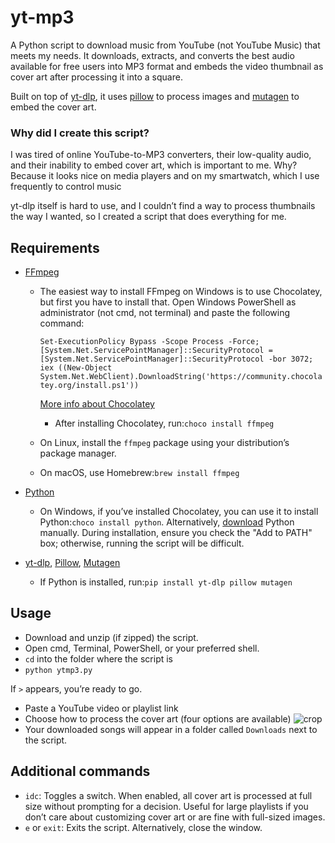 # yt-mp3
A Python script to download music from YouTube (not YouTube Music) that meets my needs. It downloads, extracts, and converts the best audio available for free users into MP3 format and embeds the video thumbnail as cover art after processing it into a square.

Built on top of [yt-dlp](https://github.com/yt-dlp/yt-dlp), it uses [pillow](https://pypi.org/project/pillow/) to process images and [mutagen](https://pypi.org/project/mutagen/) to embed the cover art.

### Why did I create this script?
I was tired of online YouTube-to-MP3 converters, their low-quality audio, and their inability to embed cover art, which is important to me. Why? Because it looks nice on media players and on my smartwatch, which I use frequently to control music

yt-dlp itself is hard to use, and I couldn’t find a way to process thumbnails the way I wanted, so I created a script that does everything for me.


## Requirements

 - [FFmpeg](https://www.ffmpeg.org/)

    - The easiest way to install FFmpeg on Windows is to use Chocolatey, but first you have to install that.
Open Windows PowerShell as administrator (not cmd, not terminal) and paste the following command:
        
        ```Set-ExecutionPolicy Bypass -Scope Process -Force; [System.Net.ServicePointManager]::SecurityProtocol = [System.Net.ServicePointManager]::SecurityProtocol -bor 3072; iex ((New-Object System.Net.WebClient).DownloadString('https://community.chocolatey.org/install.ps1'))```

        [More info about Chocolatey](https://chocolatey.org/install#individual)

      - After installing Chocolatey, run:```choco install ffmpeg```
        
    - On Linux, install the ```ffmpeg``` package using your distribution’s package manager.
    - On macOS, use Homebrew:```brew install ffmpeg```

- [Python](https://www.python.org/)
  - On Windows, if you’ve installed Chocolatey, you can use it to install Python:```choco install python```. Alternatively, [download](https://www.python.org/downloads/) Python manually. During installation, ensure you check the "Add to PATH" box; otherwise, running the script will be difficult.
-  [yt-dlp](https://pypi.org/project/yt-dlp/), [Pillow](https://pypi.org/project/pillow/), [Mutagen](https://pypi.org/project/mutagen/)
    - If Python is installed, run:```pip install yt-dlp pillow mutagen```

## Usage
- Download and unzip (if zipped) the script.
- Open cmd, Terminal, PowerShell, or your preferred shell.
- ```cd``` into the folder where the script is
- ```python ytmp3.py```

If ```>``` appears, you’re ready to go.
- Paste a YouTube video or playlist link
- Choose how to process the cover art (four options are available)
![crop](https://github.com/user-attachments/assets/f08ac4dd-0ce5-4331-bf07-bac6b096ee5b)
- Your downloaded songs will appear in a folder called ```Downloads``` next to the script.

## Additional commands
- ```idc```: Toggles a switch. When enabled, all cover art is processed at full size without prompting for a decision. Useful for large playlists if you don’t care about customizing cover art or are fine with full-sized images.
- ```e``` or ```exit```: Exits the script. Alternatively, close the window.
